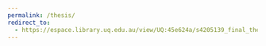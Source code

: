 ```yaml
---
permalink: /thesis/
redirect_to:
  - https://espace.library.uq.edu.au/view/UQ:45e624a/s4205139_final_thesis.pdf
---
```

